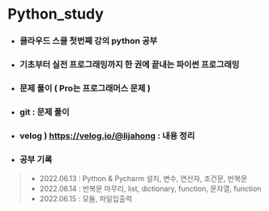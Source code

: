# Python_study
- ###  클라우드 스쿨 첫번째 강의 python 공부
- ###  기초부터 실전 프로그래밍까지 한 권에 끝내는 파이썬 프로그래밍
- ###  문제 풀이 ( Pro는 프로그래머스 문제 )
- ### git : 문제 풀이
- ### velog ) https://velog.io/@lijahong : 내용 정리
- ###  공부 기록
> - 2022.06.13 : Python & Pycharm 설치, 변수, 연산자, 조건문, 반복문   
> - 2022.06.14 : 반복문 마무리, list, dictionary, function, 문자열, function
> - 2022.06.15 : 모듈, 파일입출력
